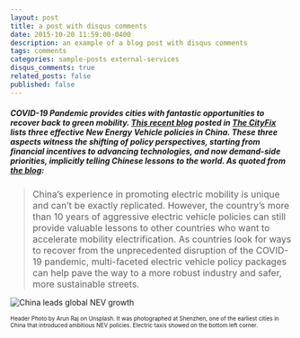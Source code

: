 ```yaml
---
layout: post
title: a post with disqus comments
date: 2015-10-20 11:59:00-0400
description: an example of a blog post with disqus comments
tags: comments
categories: sample-posts external-services
disqus_comments: true
related_posts: false
published: false
---
```


##### COVID-19 Pandemic provides cities with fantastic opportunities to recover back to green mobility. [This recent blog](https://thecityfix.com/blog/3-lessons-chinas-rocket-growth-electric-vehicles-xiangyi-li-shiyong-qiu-ge-shi/) posted in [The CityFix](https://thecityfix.com/) lists three effective New Energy Vehicle policies in China. These three aspects witness the shifting of policy perspectives, starting from financial incentives to advancing technologies, and now demand-side priorities, implicitly telling Chinese lessons to the world. As quoted from [the blog](https://thecityfix.com/blog/3-lessons-chinas-rocket-growth-electric-vehicles-xiangyi-li-shiyong-qiu-ge-shi/):

><font size=3>China’s experience in promoting electric mobility is unique and can’t be exactly replicated. However, the country’s more than 10 years of aggressive electric vehicle policies can still provide valuable lessons to other countries who want to accelerate mobility electrification. As countries look for ways to recover from the unprecedented disruption of the COVID-19 pandemic, multi-faceted electric vehicle policy packages can help pave the way to a more robust industry and safer, more sustainable streets.</font>

![China leads global NEV growth](https://thecityfix.com/wp-content/uploads/2020/08/20.02.26-EV-v2-01.png)

<font size=1>Header Photo by Arun Raj on Unsplash. It was photographed at Shenzhen, one of the earliest cities in China that introduced ambitious NEV policies. Electric taxis showed on the bottom left corner.</font>